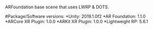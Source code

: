 ARFoundation base scene that uses LWRP & DOTS.

#Package/Software versions:
*Unity: 2019.1.0f2
*AR Foundation: 1.1.0
*ARCore XR Plugin: 1.0.0
*ARKit XR Plugin: 1.0.0
*Lightweight RP: 5.6.1
